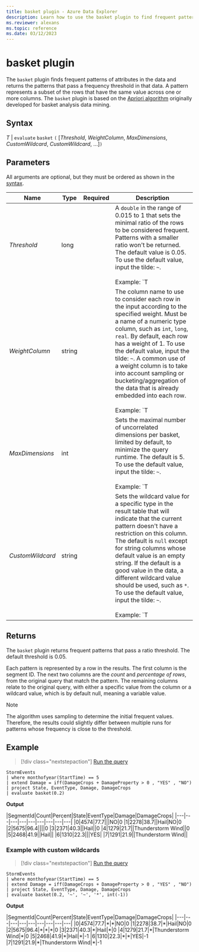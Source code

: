 ```yaml
---
title: basket plugin - Azure Data Explorer
description: Learn how to use the basket plugin to find frequent patterns in data that exceed a frequency threshold. 
ms.reviewer: alexans
ms.topic: reference
ms.date: 03/12/2023
---
```

# basket plugin

The `basket` plugin finds frequent patterns of attributes in the data and returns the patterns that pass a frequency threshold in that data. A pattern represents a subset of the rows that have the same value across one or more columns. The `basket` plugin is based on the [Apriori algorithm](https://en.wikipedia.org/wiki/Association_rule_learning#Apriori_algorithm) originally developed for basket analysis data mining.

## Syntax

*T* | `evaluate` `basket` `(` [*Threshold*, *WeightColumn*, *MaxDimensions*, *CustomWildcard*, *CustomWildcard*, ...]`)`

## Parameters

All arguments are optional, but they must be ordered as shown in the [syntax](#syntax).

|Name|Type|Required|Description|
|--|--|--|--|
|*Threshold*|long|| A `double` in the range of 0.015 to 1 that sets the minimal ratio of the rows to be considered frequent. Patterns with a smaller ratio won't be returned. The default value is 0.05. To use the default value, input the tilde: `~`.<br/><br/>Example: `T | evaluate basket(0.02)`|
|*WeightColumn*|string||The column name to use to consider each row in the input according to the specified weight. Must be a name of a numeric type column, such as `int`, `long`, `real`. By default, each row has a weight of 1. To use the default value, input the tilde: `~`. A common use of a weight column is to take into account sampling or bucketing/aggregation of the data that is already embedded into each row.<br/><br/>Example: `T | evaluate basket('~', sample_Count)`|
|*MaxDimensions*|int|| Sets the maximal number of uncorrelated dimensions per basket, limited by default, to minimize the query runtime. The default is 5. To use the default value, input the tilde: `~`.<br/><br/>Example: `T | evaluate basket('~', '~', 3)`|
|*CustomWildcard*|string||Sets the wildcard value for a specific type in the result table that will indicate that the current pattern doesn't have a restriction on this column. The default is `null` except for string columns whose default value is an empty string. If the default is a good value in the data, a different wildcard value should be used, such as `*`. To use the default value, input the tilde: `~`.<br/><br/>Example: `T | evaluate basket('~', '~', '~', '*', int(-1), double(-1), long(0), datetime(1900-1-1))`|

## Returns

The `basket` plugin returns frequent patterns that pass a ratio threshold. The default threshold is 0.05.

Each pattern is represented by a row in the results. The first column is the segment ID. The next two columns are the *count* and *percentage of rows*, from the original query that match the pattern. The remaining columns relate to the original query, with either a specific value from the column or a wildcard value, which is by default null, meaning a variable value.

> [!NOTE]
> The algorithm uses sampling to determine the initial frequent values. Therefore, the results could slightly differ between multiple runs for patterns whose frequency is close to the threshold.

## Example

> [!div class="nextstepaction"]
> <a href="https://dataexplorer.azure.com/clusters/help/databases/Samples?query=H4sIAAAAAAAAAzVOuw6CQBDs/YoJFURiiInl2SitmkBjeeqeoN4dWVaUxI/3AK1mJzuvQjzbvCMn7eyDV0VMsN5J5U1PmuNCNEtZW0qgFFZBQ28hd8FWW30lKNTGxBPZsG9azH+vQ2DE0mONDCmiY15EA+72URJiGvY3OgtCgVCKcULZN+Gc7H8cQ4faTj+eQYqTbu8kcbZYJl8ixlvuvQAAAA==" target="_blank">Run the query</a>

```kusto
StormEvents
| where monthofyear(StartTime) == 5
| extend Damage = iff(DamageCrops + DamageProperty > 0 , "YES" , "NO")
| project State, EventType, Damage, DamageCrops
| evaluate basket(0.2)
```

**Output**

|SegmentId|Count|Percent|State|EventType|Damage|DamageCrops|
|---|---|---|---|---|---|---|---|---|
|0|4574|77.7|||NO|0
|1|2278|38.7||Hail|NO|0
|2|5675|96.4||||0
|3|2371|40.3||Hail||0
|4|1279|21.7||Thunderstorm Wind||0
|5|2468|41.9||Hail||
|6|1310|22.3|||YES|
|7|1291|21.9||Thunderstorm Wind||

### Example with custom wildcards

> [!div class="nextstepaction"]
> <a href="https://dataexplorer.azure.com/clusters/help/databases/Samples?query=H4sIAAAAAAAAAzVOMQ6CQBDsfcWEhjtFgyaW2CitmkBjeeoiqMeRY0VJjG/3AG1mdrKzM5uwsTpuqOR69MYzJ0vQpuTcZC0pKxJWltNCk0QUYek89GIqz9gorS6ECEWWiUGsralqTH6rvVNkucUKIQJ4hzjxOt7uPOliKmuudGK4AqYA/QtpW7lxOP9zH9rVNur+cFYcVX0jFuFsEcD/+H8YOyhKFtO5lF/0AFrQ1QAAAA==" target="_blank">Run the query</a>

```kusto
StormEvents
| where monthofyear(StartTime) == 5
| extend Damage = iff(DamageCrops + DamageProperty > 0 , "YES" , "NO")
| project State, EventType, Damage, DamageCrops
| evaluate basket(0.2, '~', '~', '*', int(-1))
```

**Output**

|SegmentId|Count|Percent|State|EventType|Damage|DamageCrops|
|---|---|---|---|---|---|---|---|---|
|0|4574|77.7|\*|\*|NO|0
|1|2278|38.7|\*|Hail|NO|0
|2|5675|96.4|\*|\*|\*|0
|3|2371|40.3|\*|Hail|\*|0
|4|1279|21.7|\*|Thunderstorm Wind|\*|0
|5|2468|41.9|\*|Hail|\*|-1
|6|1310|22.3|\*|\*|YES|-1
|7|1291|21.9|\*|Thunderstorm Wind|\*|-1
